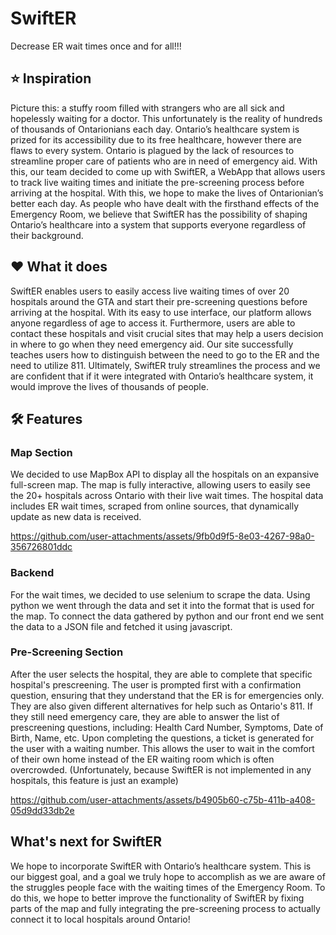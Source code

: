 # SwiftER

Decrease ER wait times once and for all!!!


## ⭐️ Inspiration
Picture this: a stuffy room filled with strangers who are all sick and hopelessly waiting for a doctor. This unfortunately is the reality of hundreds of thousands of Ontarionians each day. Ontario’s healthcare system is prized for its accessibility due to its free healthcare, however there are flaws to every system. Ontario is plagued by the lack of resources to streamline proper care of patients who are in need of emergency aid. With this, our team decided to come up with SwiftER, a WebApp that allows users to track live waiting times and initiate the pre-screening process before arriving at the hospital. With this, we hope to make the lives of Ontarionian’s better each day. As people who have dealt with the firsthand effects of the Emergency Room, we believe that SwiftER has the possibility of shaping Ontario’s healthcare into a system that supports everyone regardless of their background.

## ❤️ What it does
SwiftER enables users to easily access live waiting times of over 20 hospitals around the GTA and start their pre-screening questions before arriving at the hospital. With its easy to use interface, our platform allows anyone regardless of age to access it. Furthermore, users are able to contact these hospitals and visit crucial sites that may help a users decision in where to go when they need emergency aid. Our site successfully teaches users how to distinguish between the need to go to the ER and the need to utilize 811. Ultimately, SwiftER truly streamlines the process and we are confident that if it were integrated with Ontario’s healthcare system, it would improve the lives of thousands of people.

## 🛠️ Features
### Map Section
We decided to use MapBox API to display all the hospitals on an expansive full-screen map. The map is fully interactive, allowing users to easily see the 20+ hospitals across Ontario with their live wait times. The hospital data includes ER wait times, scraped from online sources, that dynamically update as new data is received.

https://github.com/user-attachments/assets/9fb0d9f5-8e03-4267-98a0-356726801ddc

### Backend
For the wait times, we decided to use selenium to scrape the data. Using python we went through the data and set it into the format that is used for the map. To connect the data gathered by python and our front end we sent the data to a JSON file and fetched it using javascript.

### Pre-Screening Section
After the user selects the hospital, they are able to complete that specific hospital's prescreening. The user is prompted first with a confirmation question, ensuring that they understand that the ER is for emergencies only. They are also given different alternatives for help such as Ontario's 811. If they still need emergency care, they are able to answer the list of prescreening questions, including: Health Card Number, Symptoms, Date of Birth, Name, etc. Upon completing the questions, a ticket is generated for the user with a waiting number. This allows the user to wait in the comfort of their own home instead of the ER waiting room which is often overcrowded. (Unfortunately, because SwiftER is not implemented in any hospitals, this feature is just an example)

https://github.com/user-attachments/assets/b4905b60-c75b-411b-a408-05d9dd33db2e

## What's next for SwiftER
We hope to incorporate SwiftER with Ontario’s healthcare system. This is our biggest goal, and a goal we truly hope to accomplish as we are aware of the struggles people face with the waiting times of the Emergency Room. To do this, we hope to better improve the functionality of SwiftER by fixing parts of the map and fully integrating the pre-screening process to actually connect it to local hospitals around Ontario!

